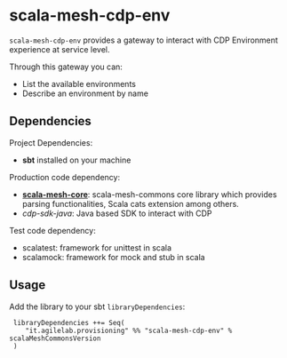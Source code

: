 # scala-mesh-cdp-env

`scala-mesh-cdp-env` provides a gateway to interact with CDP Environment experience at service level.

Through this gateway you can:
* List the available environments
* Describe an environment by name

## Dependencies

Project Dependencies:

* **sbt** installed on your machine

Production code dependency:

* [**scala-mesh-core**](../core): scala-mesh-commons core library which provides parsing functionalities, Scala cats extension among others.
* *cdp-sdk-java*: Java based SDK to interact with CDP

Test code dependency:

* scalatest: framework for unittest in scala
* scalamock: framework for mock and stub in scala

## Usage

Add the library to your sbt `libraryDependencies`:

```
 libraryDependencies ++= Seq(
    "it.agilelab.provisioning" %% "scala-mesh-cdp-env" % scalaMeshCommonsVersion
 )
```
